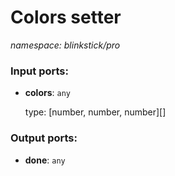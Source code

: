 # Colors setter

_namespace: blinkstick/pro_

### Input ports:

* __colors__: ` any `

    type: [number, number, number][]

### Output ports:

* __done__: ` any `

